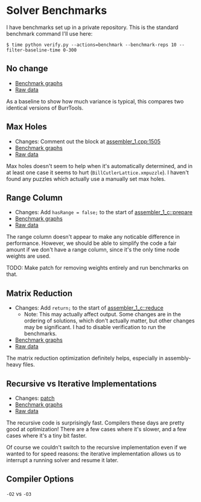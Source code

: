 # Solver Benchmarks

I have benchmarks set up in a private repository. This is the standard
benchmark command I'll use here:

    $ time python verify.py --actions=benchmark --benchmark-reps 10 --filter-baseline-time 0-300

## No change

* [Benchmark graphs](benchmarks/no_change/benchmark_graphs.html)
* [Raw data](benchmarks/no_change/benchmark.csv)

As a baseline to show how much variance is typical, this compares two identical
versions of BurrTools.

## Max Holes

* Changes: Comment out the block at [assembler_1.cpp:1505](burr-tools/src/lib/assembler_1.cpp#L1505)
* [Benchmark graphs](benchmarks/max_holes/benchmark_graphs.html)
* [Raw data](benchmarks/max_holes/benchmark.csv)

Max holes doesn't seem to help when it's automatically determined, and in at
least one case it seems to hurt (`BillCutlerLattice.xmpuzzle`). I haven't found
any puzzles which actually use a manually set max holes.

## Range Column

* Changes: Add `hasRange = false;` to the start of [assembler_1_c::prepare](burr-tools/src/lib/assembler_1.cpp#L341)
* [Benchmark graphs](benchmarks/range_column/benchmark_graphs.html)
* [Raw data](benchmarks/range_column/benchmark.csv)

The range column doesn't appear to make any noticable difference in
performance. However, we should be able to simplify the code a fair amount if
we don't have a range column, since it's the only time node weights are used.

TODO: Make patch for removing weights entirely and run benchmarks on that.

## Matrix Reduction

* Changes: Add `return;` to the start of [assembler_1_c::reduce](burr-tools/src/lib/assembler_1.cpp#L859)
    * Note: This may actually affect output. Some changes are in the ordering
      of solutions, which don't actually matter, but other changes may be
      significant. I had to disable verification to run the benchmarks.
* [Benchmark graphs](benchmarks/matrix_reduction/benchmark_graphs.html)
* [Raw data](benchmarks/matrix_reduction/benchmark.csv)

The matrix reduction optimization definitely helps, especially in
assembly-heavy files.

## Recursive vs Iterative Implementations

* Changes: [patch](benchmarks/recursive/recursive.patch)
* [Benchmark graphs](benchmarks/recursive/benchmark_graphs.html)
* [Raw data](benchmarks/recursive/benchmark.csv)

The recursive code is surprisingly fast. Compilers these days are pretty good
at optimization! There are a few cases where it's slower, and a few cases where
it's a tiny bit faster.

Of course we couldn't switch to the recursive implementation even if we wanted
to for speed reasons: the iterative implementation allows us to interrupt a
running solver and resume it later.

## Compiler Options

`-O2` vs `-O3`